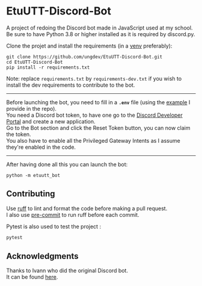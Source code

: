 # EtuUTT-Discord-Bot

A project of redoing the Discord bot made in JavaScript used at my school.  
Be sure to have Python 3.8 or higher installed as it is required by discord.py.

Clone the projet and install the requirements (in a
[venv](https://docs.python.org/library/venv.html) preferably):

```
git clone https://github.com/ungdev/EtuUTT-Discord-Bot.git
cd EtuUTT-Discord-Bot
pip install -r requirements.txt
```

Note: replace `requirements.txt` by `requirements-dev.txt` if you wish to install the dev
requirements to contribute to the bot.

---
Before launching the bot, you need to fill in a **`.env`** file (using
the [example](https://github.com/ungdev/EtuUTT-Discord-Bot/blob/main/.env.example)
I provide in the repo).  
You need a Discord bot token, to have one go to
the [Discord Developer Portal](https://discord.com/developers) and create a new
application.  
Go to the Bot section and click the Reset Token button, you can now claim the token.  
You also have to enable all the Privileged Gateway Intents as I assume they're enabled in the code.

---
After having done all this you can launch the bot:

```
python -m etuutt_bot
```

## Contributing

Use [ruff](https://github.com/astral-sh/ruff) to lint and format the code before making a pull
request.  
I also use [pre-commit](https://github.com/pre-commit/pre-commit) to run ruff before each commit.

Pytest is also used to test the project :
```bash
pytest
```

## Acknowledgments

Thanks to Ivann who did the original Discord bot.  
It can be found [here](https://github.com/ungdev/discord_bot_firewall).
